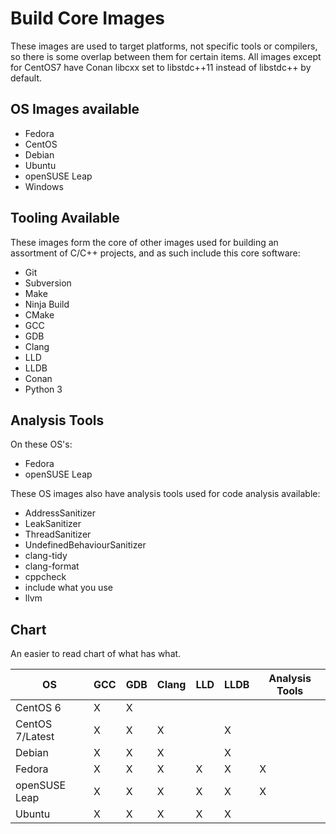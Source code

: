 # Build Core Images

These images are used to target platforms, not specific tools or compilers, so there is some overlap between them for certain items. All images except for CentOS7 have Conan libcxx set to libstdc++11 instead of libstdc++ by default.

## OS Images available

- Fedora
- CentOS
- Debian
- Ubuntu
- openSUSE Leap
- Windows

## Tooling Available

These images form the core of other images used for building an assortment of C/C++ projects, and as such include this core software:
- Git
- Subversion
- Make
- Ninja Build
- CMake
- GCC
- GDB
- Clang
- LLD
- LLDB
- Conan
- Python 3

## Analysis Tools

On these OS's:
- Fedora
- openSUSE Leap

These OS images also have analysis tools used for code analysis available:
- AddressSanitizer
- LeakSanitizer
- ThreadSanitizer
- UndefinedBehaviourSanitizer
- clang-tidy
- clang-format
- cppcheck
- include what you use
- llvm

## Chart

An easier to read chart of what has what.

| OS              | GCC | GDB | Clang | LLD | LLDB | Analysis Tools |
|-----------------|-----|-----|-------|-----|------|----------------|
| CentOS 6        | X   | X   |       |     |      |                |
| CentOS 7/Latest | X   | X   | X     |     | X    |                |
| Debian          | X   | X   | X     |     | X    |                |
| Fedora          | X   | X   | X     | X   | X    | X              |
| openSUSE Leap   | X   | X   | X     | X   | X    | X              |
| Ubuntu          | X   | X   | X     | X   | X    |                |